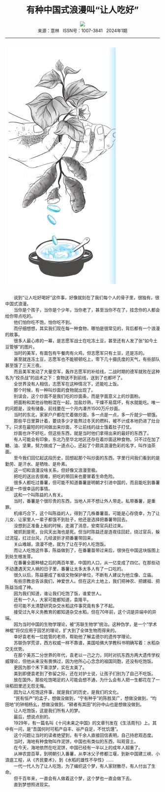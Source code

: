 # <center>有种中国式浪漫叫“让人吃好”</center>

<div align=center><img src="https://raw.githubusercontent.com/leaguecn/magazines/main/img_authors/%d7%f7%d5%df%a3%ba%cd%f5%d7%f3%d6%d0%d3%d2.jpg"></div>

<center>来源：意林   ISSN号：1007-3841   2024年1期</center>

* * *

<br>![](https://raw.githubusercontent.com/leaguecn/magazines/main/img/yili20240118-1-l.jpg)

  
<br>　　说到“让人吃好喝好”这件事，好像就刻在了我们每个人的骨子里，很独有，很中国式浪漫。  
　　当你是个孩子，当你是个少年，当你老了，甚至当你不在了，挂念你的人都会给你带点吃的。  
　　他们怕你吃不饱，怕你吃不到。  
　　而仔细想想，其实我们现在每一种食物，哪怕是很常见的，背后都有一个浪漫的故事。  
　　很多人最心疼的一幕，是志愿军战士在吃冻土豆，甚至还有人发了张“如今土豆管够”的图片。  
　　当时的美军，有面包有午餐肉有火鸡，但志愿军只有土豆，还是冻的。  
　　甚至就连冻土豆，志愿军也不能顿顿吃上，零下几十摄氏度的天气，有些部队甚至饿了三天三夜。  
　　而且美军发动了大量空军，轰炸志愿军的补给线，二战时期的德军就败在这种名为“绞杀战”的战术之下：食物送不到前线，送到了也都坏了。  
　　全世界没有人相信，志愿军在这种情况下，还能吃上饭。  
　　那个时候，有一种叫炒面的食物就出现了。  
　　别误会，这个炒面不是我们吃的炒面条，而是字面意义上的炒面粉。  
　　把面粉和其他谷物粉混在一起，加盐炒熟，干燥不易腐坏，有水就能吃。唯一的问题是，没有储备，前线要在一个月内凑齐1500万斤炒面。  
　　当时的东北，家家户户都在忙着做炒面，多一点是一点，多一斤就少一顿饿。  
　　那些平日里算计着，要烧多少才能熬过冬天的燃料，被不计成本地扔进了灶台下。只求在最短的时间做出来炒面，不让前线的战士饿着肚子打仗。  
　　炒面也许不好吃，但这些东西，就是当时他们拿得出来的最好的东西了。  
　　有人可能会有印象，东北乃至华北地区还存在着炒面这种食物。只不过在加了糖、油、坚果，努力做成了一道点心，还起了个颇具浪漫色彩的名字，叫作油茶面。  
　　至今我们回忆起这段历史，回想起那个叫炒面的东西，字里行间我们看到的是勤劳、是汗水、是牺牲、是朴素。  
　　这一切和浪漫没啥关系，但好像又浪漫至极。  
　　把吃的送出去很难，把吃的带回来也要冒着生命危险。  
　　很多人都吃过番薯，但可能不知道番薯是明朝才引进中国的，而且能吃到番薯还是一件很幸运的事情。  
　　这和一个叫陈益的人有关。  
　　当时，番薯是个很珍贵的东西，当地人并不想让外人带走。私带番薯，是重罪。  
　　机缘巧合下，这个叫陈益的人，得到了几株番薯苗。可能是心存侥幸，为了让儿女、让家里人一辈子都饿不到肚子，他还是选择把番薯带回去。  
　　没想到正准备上船的时候，走漏了消息，安南官兵赶过来。  
　　被抓到是死，台风天出海也是死。但当时陈益还是连夜往回赶，绕过官兵，躲过流寇，扛过台风，几经波折才把番薯带回来。  
　　关山难越，浪漫不绝，就为了让在乎的人吃饱饭。  
　　而让人吃饱这件事，陈益做到了，在番薯苗带过来后，很快在中国这块版图上到处生根发芽。  
　　在番薯全面种植之后的两百年里，中国的人口，从一亿变成了四亿。在那些动不动遭遇天灾人祸的日子里，番薯让太多太多人有了一口吃的。  
　　很久以后，陈益墓成了省级文物保护单位，不断有人建议为他立像、立庙。  
　　有些宗教总告诉我们，神爱世人。但在这片土地上，我们把神农、把嫘祖、把陈益当成了神。  
　　因为我们知道，谁让我们吃饱了饭，谁爱世人。  
　　还有一个人，大家可能都知道，袁隆平。  
　　但可能不太清楚研究杂交水稻这件事究竟有多了不起。  
　　接受过九年义务教育的都知道杂交水稻，但在70年前，这个词是异端中的异端。  
　　因为当时中国的生物学理论，被“苏联生物学”统治。这种伪学，是一个“学术神棍”将仅应用于园艺的理论，扩大到了全体生物而得来的。  
　　幸好袁老有一位姓管的老师，帮助他了解孟德尔的遗传学理论。  
　　苏联伪学荒谬，西方权威一样不靠谱，美国哈佛大学教科书明确写着：水稻杂交无优势。  
　　在那个美苏二分世界的年代，袁老以一己之力，同时对抗东西方两大遗传学权威理论，但他从来没有畏惧过，因为他所心心念念的祖国同胞，还没有吃饱饭。  
　　更因为那个禾下乘涼梦，实在太美了。  
　　美到即便袁老到了弥留之际，还在对护士说，让孩子们别为了自己不吃饭。  
　　放在国外，那些吃饱喝足的人可能会想不通，为什么会有人把一生都花在了一块稻田里还无怨无悔。  
　　因为让人吃饱这件事，就是我们的历史，是我们的文化。  
　　“民有恒产”的孟子，想做没做到，“宁有种乎”的陈胜吴广，想做没做到，“均田地”的钟相杨幺，想做没做到，“耕者有其田”的孙中山也是想做没做到。  
　　让人吃饱饭，这是我们所有人的梦。  
　　最后，想说点别的。  
　　1929年，有一篇名叫《十问未来之中国》的文章刊发在《生活周刊》上。其中有一问，是“吾国何时可稻产自丰、谷产自足，不忧饥馑”。  
　　这个问题让当时的读者绝望到，有千余人直接回信表明，自己持悲观态度。  
　　当时，海地有种食物叫作泥饼，中国也有类似的东西，叫观音土。  
　　在今天，海地依然在吃泥饼，中国已经有一半以上的成年人超重了。  
　　从神农尝百草，到明朝引入番薯，从李冰父子修都江堰，到新中国建三峡、小浪底工程，从《齐民要术》，到《水稻的雄性不孕性》……  
　　一代一代人为了让人吃饱，为了编织这个梦，有人家财散尽，有人付出了生命。  
　　但千百年来，一直会有人做着这个梦，这个梦也一直会做下去。  
　　直到梦想照进现实。

